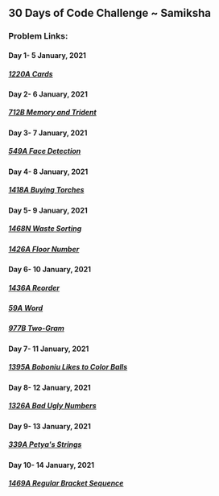 
## 30 Days of Code Challenge ~ Samiksha

### Problem Links:

#### Day 1- 5 January, 2021
##### [1220A Cards](https://codeforces.com/problemset/problem/1220/A)

#### Day 2- 6 January, 2021
##### [712B Memory and Trident](https://codeforces.com/problemset/problem/712/B)

#### Day 3- 7 January, 2021
##### [549A Face Detection](https://codeforces.com/problemset/problem/549/A)

#### Day 4- 8 January, 2021
##### [1418A Buying Torches](https://codeforces.com/problemset/problem/1418/A)

#### Day 5- 9 January, 2021
##### [1468N Waste Sorting](https://codeforces.com/problemset/problem/1468/N)
##### [1426A Floor Number](https://codeforces.com/problemset/problem/1426/A)

#### Day 6- 10 January, 2021
##### [1436A Reorder](https://codeforces.com/problemset/problem/1436/A)
##### [59A Word](https://codeforces.com/problemset/problem/59/A)
##### [977B Two-Gram](https://codeforces.com/problemset/problem/977/B)

#### Day 7- 11 January, 2021
##### [1395A Boboniu Likes to Color Balls](https://codeforces.com/problemset/problem/1395/A)

#### Day 8- 12 January, 2021
##### [1326A Bad Ugly Numbers](https://codeforces.com/problemset/problem/1326/A)

#### Day 9- 13 January, 2021
##### [339A Petya's Strings](https://codeforces.com/problemset/problem/339/A)

#### Day 10- 14 January, 2021
##### [1469A Regular Bracket Sequence](https://codeforces.com/problemset/problem/1469/A)
